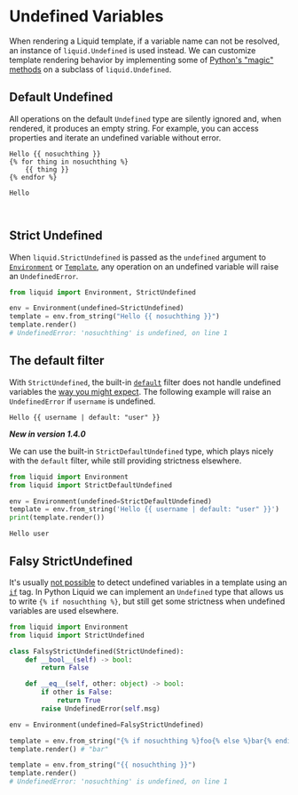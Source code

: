 # Undefined Variables

When rendering a Liquid template, if a variable name can not be resolved, an instance of `liquid.Undefined` is used instead. We can customize template rendering behavior by implementing some of [Python's "magic" methods](https://docs.python.org/3/reference/datamodel.html#basic-customization) on a subclass of `liquid.Undefined`.

## Default Undefined

All operations on the default `Undefined` type are silently ignored and, when rendered, it produces an empty string. For example, you can access properties and iterate an undefined variable without error.

```liquid title="template"
Hello {{ nosuchthing }}
{% for thing in nosuchthing %}
    {{ thing }}
{% endfor %}
```

```plain title="output"
Hello



```

## Strict Undefined

When `liquid.StrictUndefined` is passed as the `undefined` argument to [`Environment`](../api/environment.md) or [`Template`](../api/template.md), any operation on an undefined variable will raise an `UndefinedError`.

```python
from liquid import Environment, StrictUndefined

env = Environment(undefined=StrictUndefined)
template = env.from_string("Hello {{ nosuchthing }}")
template.render()
# UndefinedError: 'nosuchthing' is undefined, on line 1
```

## The default filter

With `StrictUndefined`, the built-in [`default`](../language/filters.md#default) filter does not handle undefined variables the [way you might expect](https://github.com/Shopify/liquid/issues/1404). The following example will raise an `UndefinedError` if `username` is undefined.

```liquid
Hello {{ username | default: "user" }}
```

**_New in version 1.4.0_**

We can use the built-in `StrictDefaultUndefined` type, which plays nicely with the `default` filter, while still providing strictness elsewhere.

```python
from liquid import Environment
from liquid import StrictDefaultUndefined

env = Environment(undefined=StrictDefaultUndefined)
template = env.from_string('Hello {{ username | default: "user" }}')
print(template.render())
```

```plain title="output"
Hello user
```

## Falsy StrictUndefined

It's usually [not possible](https://github.com/Shopify/liquid/issues/1034) to detect undefined variables in a template using an [`if`](../language/tags#if) tag. In Python Liquid we can implement an `Undefined` type that allows us to write `{% if nosuchthing %}`, but still get some strictness when undefined variables are used elsewhere.

```python
from liquid import Environment
from liquid import StrictUndefined

class FalsyStrictUndefined(StrictUndefined):
    def __bool__(self) -> bool:
        return False

    def __eq__(self, other: object) -> bool:
        if other is False:
            return True
        raise UndefinedError(self.msg)

env = Environment(undefined=FalsyStrictUndefined)

template = env.from_string("{% if nosuchthing %}foo{% else %}bar{% endif %}")
template.render() # "bar"

template = env.from_string("{{ nosuchthing }}")
template.render()
# UndefinedError: 'nosuchthing' is undefined, on line 1
```
